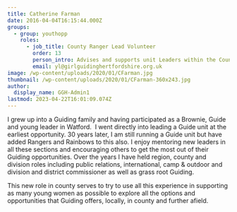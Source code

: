 ```yaml
---
title: Catherine Farman
date: 2016-04-04T16:15:44.000Z
groups:
  - group: youthopp
    roles:
      - job_title: County Ranger Lead Volunteer
        order: 13
        person_intro: Advises and supports unit Leaders within the County regarding Rangers, encourages the transition from Guide to Rangers, and promotes opportunities to young members.
        email: yl@girlguidinghertfordshire.org.uk
image: /wp-content/uploads/2020/01/CFarman.jpg
thumbnail: /wp-content/uploads/2020/01/CFarman-360x243.jpg
author:
  display_name: GGH-Admin1
lastmod: 2023-04-22T16:01:09.074Z
---
```

I grew up into a Guiding family and having participated as a Brownie, Guide and young leader in Watford.  I went directly into leading a Guide unit at the earliest opportunity. 30 years later, I am still running a Guide unit but have added Rangers and Rainbows to this also. I enjoy mentoring new leaders in all these sections and encouraging others to get the most out of their Guiding opportunities. Over the years I have held region, county and division roles including public relations, international, camp &amp; outdoor and division and district commissioner as well as grass root Guiding.

This new role in county serves to try to use all this experience in supporting as many young women as possible to explore all the options and opportunities that Guiding offers, locally, in county and further afield.

       
